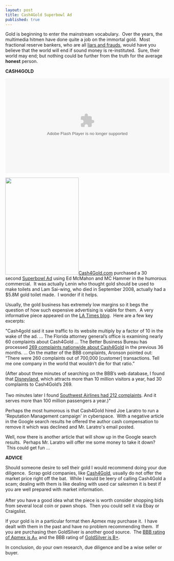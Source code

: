 ```yaml
---
layout: post
title: Cash4Gold Superbowl Ad
published: true
---
```

<p>Gold is beginning to enter the mainstream vocabulary.  Over the years, the multimedia hitmen have done quite a job on the immortal gold.  Most fractional reserve bankers, who are all <a href="http://www.runtogold.com/2008/10/all-bankers-are-liars-and-frauds/" target="_blank">liars and frauds</a>, would have you believe that the world will end if sound money is re-instituted.  Sure, their world may end; but nothing could be further from the truth for the average <strong>honest</strong> person.</p>
<p><strong>CASH4GOLD</strong></p>
<p><object classid="clsid:d27cdb6e-ae6d-11cf-96b8-444553540000" width="512" height="296" codebase="http://download.macromedia.com/pub/shockwave/cabs/flash/swflash.cab#version=6,0,40,0"><param name="data" value="http://www.hulu.com/embed/e3l7Tsw7HbpsyV1Cscqvsw/0" /><param name="src" value="http://www.hulu.com/embed/e3l7Tsw7HbpsyV1Cscqvsw/0" /><embed type="application/x-shockwave-flash" width="512" height="296" src="http://www.hulu.com/embed/e3l7Tsw7HbpsyV1Cscqvsw/0" data="http://www.hulu.com/embed/e3l7Tsw7HbpsyV1Cscqvsw/0"></embed></object></p>
<p><img class="alignright" title="Gold Toilet" src="{{ site.baseurl }}/images/gold-toilet.jpg" alt="" width="229" height="303" /><a href="http://www.cash4gold.com" target="_blank">Cash4Gold.com</a> purchased a 30 second <a href="http://www.hulu.com/embed/e3l7Tsw7HbpsyV1Cscqvsw/0" target="_blank">Superbowl Ad</a> using Ed McMahon and MC Hammer in the humorous commercial.  It was actually Lenin who thought gold should be used to make toilets and Lam Sai-wing, who died in September 2008, actually had a $5.8M gold toilet made.  I wonder if it helps.</p>
<p>Usually, the gold business has extremely low margins so it begs the question of how such expensive advertising is viable for them.  A very informative piece appeared on the <a href="http://latimesblogs.latimes.com/technology/2009/02/beneath-cash4go.html" target="_blank">LA Times blog</a>.  Here are a few key excerpts:</p>
<p>"Cash4gold said it saw traffic to its website multiply by a factor of 10 in the wake of the ad. ... The Florida attorney general’s office is examining nearly 60 complaints about Cash4Gold ... The Better Business Bureau has processed <a href="http://www.seflorida.bbb.org/BusinessReport.aspx?CompanyID=16000679" target="_blank">269 complaints nationwide about Cash4Gold</a> in the previous 36 months. ... On the matter of the BBB complaints, Aronson pointed out: “There were 260 complaints out of 700,000 [customer] transactions. Tell me one company in the world that wouldn’t die for that ratio.”</p>
<p>(After about three minutes of searching on the BBB’s web database, I found that <a href="http://www.la.bbb.org/BusinessReport.aspx?CompanyID=17179" target="_blank">Disneyland</a>, which attracts more than 10 million visitors a year, had 30 complaints to Cash4Gold’s 269.<br/><br/> Two minutes later I found <a href="http://www.dallas.bbb.org/WWWRoot/Report.aspx?site=50&amp;bbb=0875&amp;firm=2352#complaint" target="_blank">Southwest Airlines had 212 complaints</a>. And it serves more than 100 million passengers a year.)"</p>
<p>Perhaps the most humorous is that Cash4Gold hired Joe Laratro to run a 'Reputation Management campaign' in cyberspace.  With a negative article in the Google search results he offered the author cash compensation to remove it which was declined and Mr. Laratro's email posted.</p>
<p>Well, now there is another article that will show up in the Google search results.  Perhaps Mr. Laratro will offer me some money to take it down?  This could get fun ...</p>
<p><strong>ADVICE</strong></p>
<p>Should someone desire to sell their gold I would recommend doing your due diligence.  Scrap gold companies, like <a href="http://www.cash4gold.com" target="_blank">Cash4Gold</a>, usually do not offer the market price right off the bat.  While I would be leery of calling Cash4Gold a scam; dealing with them is like dealing with used car salesmen it is best if you are well prepared with market information.  <br/><br/>After you have a good idea what the piece is worth consider shopping bids from several local coin or pawn shops.  Then you could sell it via Ebay or Craigslist.</p>
<p>If your gold is in a particular format then Apmex may purchase it.  I have dealt with them in the past and have no problem recommending them.  If you are purchasing then GoldSilver is another good source.  The <a href="http://oklahomacity.bbb.org/WWWRoot/Report.aspx?site=83&amp;bbb=0995&amp;firm=7002053" target="_blank">BBB rating of Apmex is A+</a> and the BBB rating of <a href="http://idahofalls.bbb.org/WWWRoot/Report.aspx?site=20&amp;bbb=1096&amp;firm=90024562" target="_blank">GoldSilver is B+</a>.</p>
<p>In conclusion, do your own research, due diligence and be a wise seller or buyer.</p>
